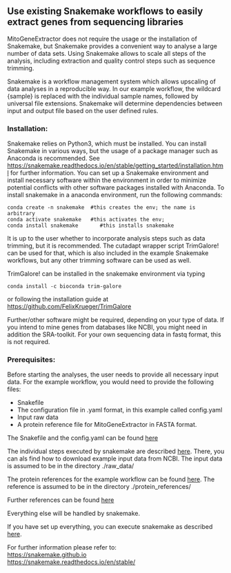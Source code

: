 ## Use existing Snakemake workflows to easily extract genes from sequencing libraries

MitoGeneExtractor does not require the usage or the installation of Snakemake, but Snakemake provides a convenient way to analyse a large number of data sets. Using Snakemake allows to scale all steps of the analysis, including extraction and quality control steps such as sequence trimming.

Snakemake is a workflow management system which allows upscaling of data analyses in a reproducible way. In our example workflow, the wildcard {sample} is replaced with the individual sample names, followed by universal file extensions. Snakemake will determine dependencies between input and output file based on the user defined rules.

### Installation:
Snakemake relies on Python3, which must be installed. You can install Snakemake in various ways, but the usage of a package manager such as Anaconda is recommended. 
See https://snakemake.readthedocs.io/en/stable/getting_started/installation.html for further information. You can set up a Snakemake environment and install necessary software within the environment in order to minimize potential conflicts with other software packages installed with Anaconda.
To install snakemake in a anaconda environment, run the following commands:
```
conda create -n snakemake  #this creates the env; the name is arbitrary
conda activate snakemake   #this activates the env; 
conda install snakemake       #this installs snakemake
```

It is up to the user whether to incorporate analysis steps such as data trimming, but it is recommended.
The cutadapt wrapper script TrimGalore! can be used for that,  which is also included in the example Snakemake workflows, but any other trimming software can be used as well.

TrimGalore! can be installed in the snakemake environment via typing 
```
conda install -c bioconda trim-galore
```
or following the installation guide at https://github.com/FelixKrueger/TrimGalore

Further/other software might be required, depending on your type of data. If you intend to mine genes from databases like NCBI, you might need in addition the SRA-toolkit. For your own sequencing data in fastq format, this is not required. 

### Prerequisites:
Before starting the analyses, the user needs to provide all necessary input data. For the example workflow, you would need to provide the following files:
- Snakefile
- The configuration file in .yaml format, in this example called config.yaml
- Input raw data
- A protein reference file for MitoGeneExtractor in FASTA format.

The Snakefile and the config.yaml can be found [here](https://github.com/cmayer/MitoGeneExtractor/tree/last-reviews-before-publication/example-analysis-with-Snakemake-workflow-using-compressed-fastq-files-as-input)

The individual steps executed by snakemake are described [here](https://github.com/cmayer/MitoGeneExtractor/blob/last-reviews-before-publication/example-analysis-with-Snakemake-workflow-using-compressed-fastq-files-as-input/README-snakemake-workflow-for-fastq-files-as-input.md). There, you can als find how to download example input data from NCBI. The input data is assumed to be in the directory ./raw_data/

The protein references for the example workflow can be found [here](https://github.com/cmayer/MitoGeneExtractor/tree/last-reviews-before-publication/example-analysis-with-Snakemake-workflow-using-compressed-fastq-files-as-input). The reference is assumed to be in the directory ./protein_references/

Further references can be found [here](https://github.com/cmayer/MitoGeneExtractor/tree/main/Amino-Acid-references-for-taxonomic-groups)

Everything else will be handled by snakemake.

If you have set up everything, you can execute snakemake as described [here](https://github.com/cmayer/MitoGeneExtractor/blob/last-reviews-before-publication/example-analysis-with-Snakemake-workflow-using-compressed-fastq-files-as-input/README-snakemake-workflow-for-fastq-files-as-input.md).

For further information please refer to:  
https://snakemake.github.io  
https://snakemake.readthedocs.io/en/stable/
